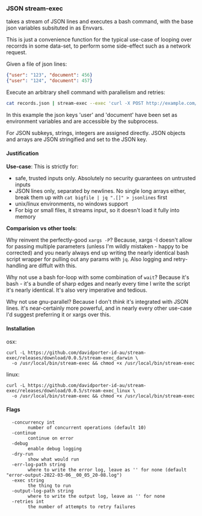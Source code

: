### JSON stream-exec

takes a stream of JSON lines and executes a bash command, with the base json variables subsituted in as Envvars.

This is just a convenience function for the typical use-case of looping over recorrds in some data-set, to perform some side-effect such as a network
request.

Given a file of json lines:

```json
{"user": "123", "document": 456}
{"user": "124", "document": 457}
```

Execute an arbitrary shell command with parallelism and retries:

```bash
cat records.json | stream-exec --exec 'curl -X POST http://example.com/$document -d "{\"user\": \"$user\" }"' --concurrency 10 --continue
```

In this example the json keys 'user' and 'document' have been set as environment variables and are accessible by the subprocess.

For JSON subkeys, strings, integers are assigned directly. JSON objects and arrays are JSON stringified and set to the JSON key.

#### Justification

**Use-case**:
This is strictly for:
- safe, trusted inputs only. Absolutely no security guarantees on untrusted inputs
- JSON lines only, separated by newlines. No single long arrays either, break them up with `cat bigfile | jq ".[]" > jsonlines` first
- unix/linux environments, no windows support
- For big or small files, it streams input, so it doesn't load it fully into memory

**Comparision vs other tools**:

Why reinvent the perfectly-good `xargs -P`? 
Because, xargs -I doesn't allow for passing multiple parameters (unless I'm wildly mistaken - happy to be corrected) and you nearly always end up writing the nearly identical bash script wrapper for pulling out any params with `jq`. Also logging and retry-handling are diffult with this.

Why not use a bash for-loop with some combination of `wait`?
Because it's bash - it's a bundle of sharp edges and nearly every time I write the script it's nearly identical. It's also very imperative and tedious. 

Why not use gnu-parallel?
Because I don't *think* it's integrated with JSON lines. it's near-certainly more powerful, and in nearly every other use-case I'd suggest preferring it or xargs over this.

#### Installation
osx:
```
curl -L https://github.com/davidporter-id-au/stream-exec/releases/download/0.0.5/stream-exec_darwin \
  -o /usr/local/bin/stream-exec && chmod +x /usr/local/bin/stream-exec
```
linux:
```
curl -L https://github.com/davidporter-id-au/stream-exec/releases/download/0.0.5/stream-exec_linux \
  -o /usr/local/bin/stream-exec && chmod +x /usr/local/bin/stream-exec
```

#### Flags
```
  -concurrency int
        number of concurrent operations (default 10)
  -continue
        continue on error
  -debug
        enable debug logging
  -dry-run
        show what would run
  -err-log-path string
        where to write the error log, leave as '' for none (default "error-output-2022-03-06__00_05_20-08.log")
  -exec string
        the thing to run
  -output-log-path string
        where to write the output log, leave as '' for none
  -retries int
        the number of attempts to retry failures
```

